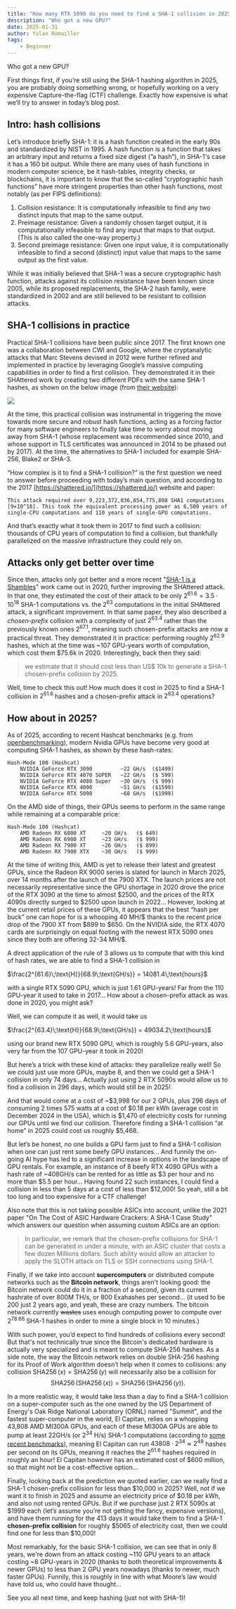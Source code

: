 ```yaml
---
title: "How many RTX 5090 do you need to find a SHA-1 collision in 2025?"
description: "Who got a new GPU?"
date: 2025-01-31
author: Yolan Romailler
tags:
    - Beginner
---
```

Who got a new GPU?
<!-- truncate -->

First things first, if you’re still using the SHA-1 hashing algorithm in 2025, you are probably doing something wrong, or hopefully working on a very expensive Capture-the-flag (CTF) challenge. Exactly how expensive is what we’ll try to answer in today’s blog post. 

## Intro: hash collisions

Let’s introduce briefly SHA-1: it is a hash function created in the early 90s and standardized by NIST in 1995. A hash function is a function that takes an arbitrary input and returns a fixed size digest (”a hash”), in SHA-1's case it has a 160 bit output. While there are many uses of hash functions in modern computer science, be it hash-tables, integrity checks, or blockchains, it is important to know that the so-called “cryptographic hash functions” have more stringent properties than other hash functions, most notably (as per FIPS definitions):

1. Collision resistance: It is computationally infeasible to find any two distinct inputs that map to the same output.
2. Preimage resistance: Given a randomly chosen target output, it is computationally infeasible to find any input that maps to that output. (This is also called the one-way property.)
3. Second preimage resistance: Given one input value, it is computationally infeasible to find a second (distinct) input value that maps to the same output as the first value.

While it was initially believed that SHA-1 was a secure cryptographic hash function, attacks against its collision resistance have been known since 2005, while its proposed replacements, the SHA-2 hash family, were standardized in 2002 and are still believed to be resistant to collision attacks.

## SHA-1 collisions in practice

Practical SHA-1 collisions have been public since 2017. The first known one was a collaboration between CWI and Google, where the cryptanalytic attacks that Marc Stevens devised in 2012 were further refined and implemented in practice by leveraging Google’s massive computing capabilities in order to find a first collision. They demonstrated it in their SHAttered work by creating two different PDFs with the same SHA-1 hashes, as shown on the below image (from [their website](https://shattered.io/)):

![](/images/2025-01-31/image.png)

At the time, this practical collision was instrumental in triggering the move towards more secure and robust hash functions, acting as a forcing factor for many software engineers to finally take  time to worry about moving away from SHA-1 (whose replacement was recommended since 2010, and whose support in TLS certificates was announced in 2014 to be phased out by 2017). At the time, the alternatives to SHA-1 included for example SHA-256, Blake2 or SHA-3.

“How complex is it to find a SHA-1 collision?” is the first question we need to answer before proceeding with today’s main question, and according to the 2017 [https://shattered.io/](https://shattered.io/) website and paper:

```
This attack required over 9,223,372,036,854,775,808 SHA1 computations [9×10^18]. This took the equivalent processing power as 6,500 years of single-CPU computations and 110 years of single-GPU computations.
```

And that’s exactly what it took them in 2017 to find such a collision: thousands of CPU years of computation to find a collision, but thankfully parallelized on the massive infrastructure they could rely on.

## Attacks only get better over time

Since then, attacks only got better and a more recent "[SHA-1 is a Shambles](https://sha-mbles.github.io/)" work came out in 2020, further improving the SHAttered attack. In that one, they estimated the cost of their attack to be only $2^{61.6}=3.5\cdot 10^{18}$ SHA-1 computations vs. the $2^{63}$ computations in the initial SHAttered attack, a significant improvement. In that same paper, they also described a *chosen-prefix* collision with a complexity of just $2^{63.4}$ rather than the previously known ones $2^{67.1}$, meaning such chosen-prefix attacks are now a practical threat. They demonstrated it in practice: performing roughly $2^{62.9}$ hashes, which at the time was ~107 GPU-years worth of computation, which cost them $75.6k in 2020. Interestingly, back then they said:

> we estimate that it should cost less than US$ 10k to generate a SHA-1 chosen-prefix collision by 2025.
> 

Well, time to check this out! How much does it cost in 2025 to find a SHA-1 collision in $2^{61.6}$ hashes and a chosen-prefix attack in $2^{63.4}$ operations?

## How about in 2025?

As of 2025, according to recent Hashcat benchmarks (e.g. from [openbenchmarking](https://openbenchmarking.org/test/pts/hashcat)), modern Nvidia GPUs have become very good at computing SHA-1 hashes, as shown by these hash-rates:

```
Hash-Mode 100 (Hashcat)
    NVIDIA GeForce RTX 3090         ~22 GH/s  ($1499)
    NVIDIA GeForce RTX 4070 SUPER   ~22 GH/s  ($ 599)
    NVIDIA GeForce RTX 4080 Super   ~30 GH/s  ($ 999)
    NVIDIA GeForce RTX 4090         ~51 GH/s  ($1599)
    NVIDIA GeForce RTX 5090         ~68 GH/s  ($1999)
```

On the AMD side of things, their GPUs seems to perform in the same range while remaining at a comparable price:

```
Hash-Mode 100 (Hashcat)
	AMD Radeon RX 6800 XT     ~20 GH/s   ($ 649)
	AMD Radeon RX 6900 XT     ~23 GH/s   ($ 999)
	AMD Radeon RX 7900 XT     ~26 GH/s   ($ 899)
	AMD Radeon RX 7900 XTX    ~30 GH/s   ($ 999)
```

At the time of writing this, AMD is yet to release their latest and greatest GPUs, since the Radeon RX 9000 series is slated for launch in March 2025, over 14 months after the launch of the 7900 XTX. The launch prices are not necessarily representative since the GPU shortage in 2020 drove the price of the RTX 3090 at the time to almost \$2500, and the prices of the RTX 4090s directly surged to \$2500 upon launch in 2022… However, looking at the current retail prices of these GPUs, it appears that the best “hash per buck” one can hope for is a whooping 40 MH/\$ thanks to the recent price drop of the 7900 XT from \$899 to \$650. On the NVIDIA side, the RTX 4070 cards are surprisingly on equal footing with the newest RTX 5090 ones since they both are offering 32-34 MH/\$.

A direct application of the rule of 3 allows us to compute that with this kind of hash rates, we are able to find a SHA-1 collision in 

$\frac{2^{61.6}\;\text{H}}{68.9\;\text{GH/s}} = 14081.4\;\text{hours}$

with a single RTX 5090 GPU, which is just 1.61 GPU-years! Far from the 110 GPU-year it used to take in 2017… How about a chosen-prefix attack as was done in 2020, you might ask?

Well, we can compute it as well, it would take us

$\frac{2^{63.4}\;\text{H}}{68.9\;\text{GH/s}} =  49034.2\;\text{hours}$

using our brand new RTX 5090 GPU, which is roughly 5.6 GPU-years, also very far from the 107 GPU-year it took in 2020!

But here’s a trick with these kind of attacks: they parallelize really well! So we could just use more GPUs, maybe 8, and then we could get a SHA-1 collision in only 74 days… Actually just using 2 RTX 5090s would allow us to find a collision in 296 days, which would still be in 2025!

And that would come at a cost of ~\$3,998 for our 2 GPUs, plus 296 days of consuming 2 times 575 watts at a cost of \$0.18 per kWh (average cost in December 2024 in the USA), which is \$1,470 of electricity costs for running our GPUs until we find our collision. Therefore finding a SHA-1 collision “at home” in 2025 could cost us roughly \$5,468.

But let’s be honest, no one builds a GPU farm just to find a SHA-1 collision when one can just rent some beefy GPU instances… And funnily the on-going AI hype has led to a significant increase in options in the landscape of GPU rentals. For example, an instance of 8 beefy RTX 4090 GPUs with a hash rate of ~408GH/s can be rented for as little as \$3 per hour and no more than \$5.5 per hour… Having found 22 such instances, I could find a collision in less than 5 days at a cost of less than \$12,000! So yeah, still a bit too long and too expensive for a CTF challenge! 

Also note that this is not taking possible ASICs into account, unlike the 2021 paper "On The Cost of ASIC Hardware Crackers: A SHA-1 Case Study" which answers our question when assuming custom ASICs are an option:

> In particular, we remark that the chosen-prefix collisions for SHA-1 can be generated in under a minute, with an ASIC cluster that costs a few dozen Millions dollars. Such ability would allow an attacker to apply the SLOTH attack on TLS or SSH connections using SHA-1.
> 

Finally, if we take into account **supercomputers** or distributed compute networks such as the **Bitcoin network**, things aren't looking good: the Bitcoin network could do it in a fraction of a second, given its current hashrate of over 800M TH/s, or 800 Exahashes per second... (it used to be 200 just 2 years ago, and yeah, these are crazy numbers. The bitcoin network currently ~~wastes~~ uses enough computing power to compute over $2^{78.66}$ SHA-1 hashes in order to mine a single block in 10 minutes.) 

With such power, you’d expect to find hundreds of collisions every second! But that's not technically true since the Bitcoin's dedicated hardware is actually very specialized and is meant to compute SHA-256 hashes. As a side note, the way the Bitcoin network relies on double SHA-256 hashing for its Proof of Work algorithm doesn’t help when it comes to collisions: any collision $\operatorname{SHA256}(x)=\operatorname{SHA256}(y)$ will necessarily also be a collision for  $$\operatorname{SHA256}(\operatorname{SHA256}(x))=\operatorname{SHA256}(\operatorname{SHA256}(y)).$$

In a more realistic way, it would take less than a day to find a SHA-1 collision on a super-computer such as the one owned by the US Department of Energy's Oak Ridge National Laboratory (ORNL) named "Summit", and the fastest super-computer in the world, El Capitan, relies on a whopping 43,808 AMD MI300A GPUs, and each of these MI300A GPUs are able to pump at least 22GH/s (or $2^{34}$ H/s) SHA-1 computations (according to [some recent benchmarks](https://www.youtube.com/watch?v=D4aIl0tzILE)), meaning El Capitan can run $43808 \cdot 2^{34} \approx 2^{49}$ hashes per second on its GPUs, meaning it reaches the $2^{61.6}$ hashes required in roughly an hour! El Capitan however has an estimated cost of $600 million, so that might not be a cost-effective option…

Finally, looking back at the prediction we quoted earlier, can we really find a SHA-1 chosen-prefix collision for less than \$10,000 in 2025? Well, not if we want it to finish in 2025 and assume an electricity price of \$0.18 per kWh, and also not using rented GPUs. But if we purchase just 2 RTX 5090s at \$1999 each (let’s assume you’re not getting the fancy, expensive versions), and have them running for the 413 days it would take them to find a SHA-1 **chosen-prefix collision** for roughly \$5065 of electricity cost, then we could find one for less than \$10,000!   

Most remarkably, for the basic SHA-1 collision, we can see that in only 8 years, we're down from an attack costing ~110 GPU years to an attack costing ~8 GPU-years in 2020 (thanks to both theoretical improvements & newer GPUs) to less than 2 GPU years nowadays (thanks to newer, much faster GPUs). Funnily, this is roughly in line with what Moore’s law would have told us, who could have thought...

See you all next time, and keep hashing (just not with SHA-1)!
